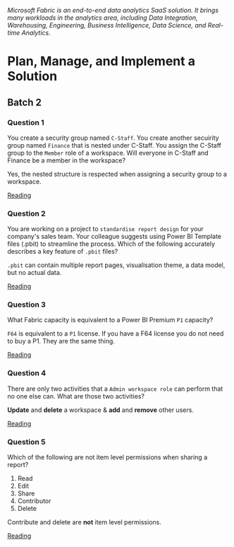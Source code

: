 _Microsoft Fabric is an end-to-end data analytics SaaS solution. It brings many workloads in the analytics area, including Data Integration, Warehousing, Engineering, Business Intelligence, Data Science, and Real-time Analytics._

# Plan, Manage, and Implement a Solution

## Batch 2

### Question 1

You create a security group named `C-Staff`. You create another secuirity group named `Finance` that is nested under C-Staff. You assign the C-Staff group to the `Member` role of a workspace. Will everyone in C-Staff and Finance be a member in the workspace?

Yes, the nested structure is respected when assigning a security group to a workspace.

[Reading](https://learn.microsoft.com/en-us/fabric/get-started/roles-workspaces)

### Question 2

You are working on a project to `standardise report design` for your company's sales team. Your colleague suggests using Power BI Template files (.pbit) to streamline the process. Which of the following accurately describes a key feature of `.pbit` files?

`.pbit` can contain multiple report pages, visualisation theme, a data model, but no actual data.

[Reading](https://learn.microsoft.com/en-us/power-bi/create-reports/desktop-templates)

### Question 3

What Fabric capacity is equivalent to a Power BI Premium `P1` capacity?

`F64` is equivalent to a `P1` license. If you have a F64 license you do not need to buy a P1. They are the same thing.

[Reading](https://learn.microsoft.com/en-us/fabric/enterprise/licenses)

### Question 4

There are only two activities that a `Admin workspace role`  can perform that no one else can. What are those two activities?

**Update** and **delete** a workspace & **add** and **remove** other users.

[Reading](https://learn.microsoft.com/en-us/fabric/get-started/share-items)

### Question 5

Which of the following are not item level permissions when sharing a report?

1. Read
2. Edit
3. Share
4. Contributor
5. Delete

Contribute and delete are **not** item level permissions.

[Reading](https://learn.microsoft.com/en-us/fabric/get-started/share-items)
